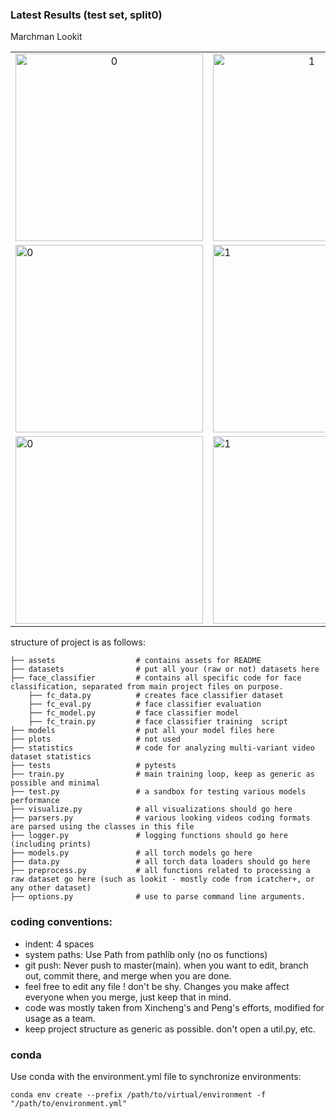 ### Latest Results (test set, split0)
<table>
        <tr>
                <td align="center"> <img src="https://github.com/shariliu/joint_eyetracking_project/blob/main/assets/agreement.pdf"  alt="0" width = 300px height = 300px ></td>
                <td align="center"> <img src="https://github.com/shariliu/joint_eyetracking_project/blob/main/assets/lookit_collage.png"  alt="1" width = 300px height = 300px ></td>
        </tr>
        <tr>
				Marchman
                <td><img src="https://github.com/shariliu/joint_eyetracking_project/blob/main/assets/marchman_bar.pdf" alt="0" width = 300px height = 300px></td>
                <td><img src="https://github.com/shariliu/joint_eyetracking_project/blob/main/assets/marchman_conf.pdf" alt="1" width = 300px height = 300px></td>
        </tr>
        <tr>
				Lookit
                <td><img src="https://github.com/shariliu/joint_eyetracking_project/blob/main/assets/lookit_bar.pdf" alt="0" width = 300px height = 300px></td>
                <td><img src="https://github.com/shariliu/joint_eyetracking_project/blob/main/assets/lookit_conf.pdf" alt="1" width = 300px height = 300px></td>
        </tr>
</table>

structure of project is as follows:

    ├── assets                  # contains assets for README
    ├── datasets                # put all your (raw or not) datasets here 
    ├── face_classifier         # contains all specific code for face classification, separated from main project files on purpose.
        ├── fc_data.py          # creates face classifier dataset
        ├── fc_eval.py          # face classifier evaluation
        ├── fc_model.py         # face classifier model
        ├── fc_train.py         # face classifier training  script
    ├── models                  # put all your model files here
    ├── plots                   # not used
    ├── statistics              # code for analyzing multi-variant video dataset statistics
    ├── tests                   # pytests
    ├── train.py                # main training loop, keep as generic as possible and minimal
    ├── test.py                 # a sandbox for testing various models performance
    ├── visualize.py            # all visualizations should go here
    ├── parsers.py              # various looking videos coding formats are parsed using the classes in this file
    ├── logger.py               # logging functions should go here (including prints)
    ├── models.py               # all torch models go here
    ├── data.py                 # all torch data loaders should go here
    ├── preprocess.py           # all functions related to processing a raw dataset go here (such as lookit - mostly code from icatcher+, or any other dataset)
    ├── options.py              # use to parse command line arguments. 


### coding conventions:
- indent: 4 spaces
- system paths: Use Path from pathlib only (no os functions)
- git push: Never push to master(main). when you want to edit, branch out, commit there, and merge when you are done.
- feel free to edit any file ! don't be shy. Changes you make affect everyone when you merge, just keep that in mind.
- code was mostly taken from Xincheng's and Peng's efforts, modified for usage as a team.
- keep project structure as generic as possible. don't open a util.py, etc.

### conda
Use conda with the environment.yml file to synchronize environments:

`conda env create --prefix /path/to/virtual/environment -f "/path/to/environment.yml"`
